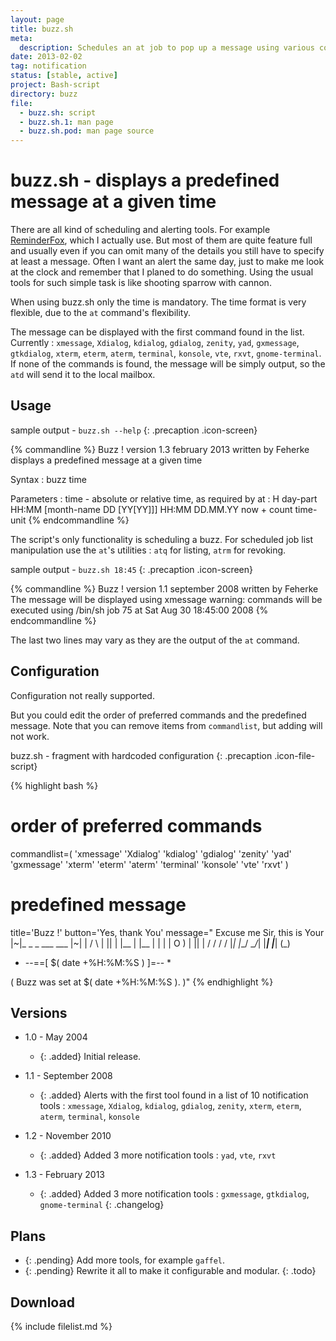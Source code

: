 ```yaml
---
layout: page
title: buzz.sh
meta:
  description: Schedules an at job to pop up a message using various commands.
date: 2013-02-02
tag: notification
status: [stable, active]
project: Bash-script
directory: buzz
file:
  - buzz.sh: script
  - buzz.sh.1: man page
  - buzz.sh.pod: man page source
---
```


# buzz.sh - displays a predefined message at a given time

There are all kind of scheduling and alerting tools. For example [ReminderFox](https://addons.mozilla.org/en-US/firefox/addon/1191), which I actually use.
But most of them are quite feature full and usually even if you can omit many of the details you still have to specify at least a message. Often I want an alert the same
day, just to make me look at the clock and remember that I planed to do something. Using the usual tools for such simple task is like shooting sparrow with cannon.

When using buzz.sh only the time is mandatory. The time format is very flexible, due to the `at` command's flexibility.

The message can be displayed with the first command found in the list. Currently : `xmessage`, `Xdialog`, `kdialog`, `gdialog`, `zenity`, `yad`, `gxmessage`, `gtkdialog`,
`xterm`, `eterm`, `aterm`, `terminal`, `konsole`, `vte`, `rxvt`, `gnome-terminal`. If none of the commands is found, the message will be simply output, so the `atd` will
send it to the local mailbox.

## Usage

sample output - `buzz.sh --help`
{: .precaption .icon-screen}

{% commandline %}
Buzz !   version 1.3   february 2013   written by Feherke
displays a predefined message at a given time

Syntax :
  buzz time

Parameters :
  time  - absolute or relative time, as required by at :
    H day-part
    HH:MM [month-name DD [YY[YY]]]
    HH:MM DD.MM.YY
    now + count time-unit
{% endcommandline %}

The script's only functionality is scheduling a buzz. For scheduled job list manipulation use the `at`'s utilities : `atq` for listing, `atrm` for revoking.

sample output - `buzz.sh 18:45`
{: .precaption .icon-screen}

{% commandline %}
Buzz !   version 1.1   september 2008   written by Feherke
The message will be displayed using xmessage
warning: commands will be executed using /bin/sh
job 75 at Sat Aug 30 18:45:00 2008
{% endcommandline %}

The last two lines may vary as they are the output of the `at` command.

## Configuration

Configuration not really supported.

But you could edit the order of preferred commands and the predefined message. Note that you can remove items from `commandlist`, but adding will not work.

buzz.sh - fragment with hardcoded configuration
{: .precaption .icon-file-script}

{% highlight bash %}
# order of preferred commands
commandlist=( 'xmessage' 'Xdialog' 'kdialog' 'gdialog' 'zenity' 'yad' 'gxmessage' 'xterm' 'eterm' 'aterm' 'terminal' 'konsole' 'vte' 'rxvt' )

# predefined message
title='Buzz !'
button='Yes, thank You'
message=" Excuse me Sir, this is Your
|~|_    _  _   ___   ___  |~|
| / \  | || | |__ | |__ | | |
|  O ) | || |  / /   / /  |_|
|_\_/  \__/_| |___| |___| (_)

 *   --==[ \$( date +%H:%M:%S ) ]=--   *

( Buzz was set at $( date +%H:%M:%S ). )"
{% endhighlight %}

## Versions

* 1.0 - May 2004
  * {: .added} Initial release.

* 1.1 - September 2008
  * {: .added} Alerts with the first tool found in a list of 10 notification tools :
        `xmessage`, `Xdialog`, `kdialog`, `gdialog`, `zenity`, `xterm`, `eterm`, `aterm`, `terminal`, `konsole`

* 1.2 - November 2010
  * {: .added} Added 3 more notification tools :
        `yad`, `vte`, `rxvt`

* 1.3 - February 2013
  * {: .added} Added 3 more notification tools :
        `gxmessage`, `gtkdialog`, `gnome-terminal`
{: .changelog}

## Plans

* {: .pending} Add more tools, for example `gaffel`.
* {: .pending} Rewrite it all to make it configurable and modular.
{: .todo}

## Download

{% include filelist.md %}
